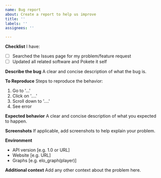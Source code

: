 ```yaml
---
name: Bug report
about: Create a report to help us improve
title: ''
labels: ''
assignees: ''

---
```



**Checklist**
I have:
- [ ] Searched the Issues page for my problem/feature request
- [ ] Updated all related software and Pokete it self

**Describe the bug**
A clear and concise description of what the bug is.

**To Reproduce**
Steps to reproduce the behavior:
1. Go to '...'
2. Click on '....'
3. Scroll down to '....'
4. See error

**Expected behavior**
A clear and concise description of what you expected to happen.

**Screenshots**
If applicable, add screenshots to help explain your problem.

**Environment**
 - API version [e.g. 1.0 or URL]
 - Website [e.g. URL]
 - Graphs [e.g. elo_graph(player)]

**Additional context**
Add any other context about the problem here.